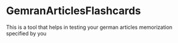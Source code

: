 # GemranArticlesFlashcards
This is a tool that helps in testing your german articles memorization specified by you
